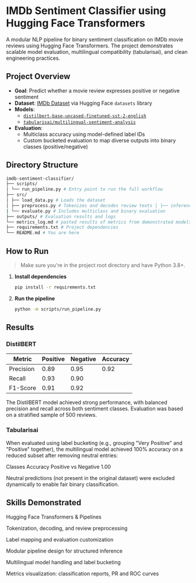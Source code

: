 # IMDb Sentiment Classifier using Hugging Face Transformers

A modular NLP pipeline for binary sentiment classification on IMDb movie reviews using Hugging Face Transformers. The project demonstrates scalable model evaluation, multilingual compatibility (tabularisai), and clean engineering practices.

## Project Overview
- **Goal**: Predict whether a movie review expresses positive or negative sentiment
- **Dataset**: [IMDb Dataset](https://huggingface.co/datasets/imdb) via Hugging Face `datasets` library
- **Models**: 
  - [`distilbert-base-uncased-finetuned-sst-2-english`](https://huggingface.co/distilbert/distilbert-base-uncased-finetuned-sst-2-english)
  - [`tabularisai/multilingual-sentiment-analysis`](https://huggingface.co/tabularisai/multilingual-sentiment-analysis)
- **Evaluation**:
  - Multiclass accuracy using model-defined label IDs
  - Custom bucketed evaluation to map diverse outputs into binary classes (positive/negative)

## Directory Structure
```bash
imdb-sentiment-classifier/ 
├── scripts/ 
│ └── run_pipeline.py # Entry point to run the full workflow 
├── src/ 
│ ├── load_data.py # Loads the dataset 
│ ├── preprocess.py # Tokenizes and decodes review texts │ ├── inference.py # Performs inference with chosen model
| └── evaluate.py # Includes multiclass and binary evaluation 
├── outputs/ # Evaluation results and logs 
└── metrics_log.md # pasted results of metrics from demonstrated models 
├── requirements.txt # Project dependencies 
└── README.md # You are here
```

## How to Run

> Make sure you're in the project root directory and have Python 3.8+.

1. **Install dependencies**
   ```bash
   pip install -r requirements.txt
   ```
2. **Run the pipeline**
    ```bash
    python -m scripts/run_pipeline.py
    ```
## Results

### DistilBERT

| Metric     | Positive | Negative | Accuracy |
|------------|----------|----------|----------|
| Precision  | 0.89     | 0.95     | 0.92     |
| Recall     | 0.93     | 0.90     |          |
| F1-Score   | 0.91     | 0.92     |          |

The DistilBERT model achieved strong performance, with balanced precision and recall across both sentiment classes. Evaluation was based on a stratified sample of 500 reviews.

### Tabularisai

When evaluated using label bucketing (e.g., grouping "Very Positive" and "Positive" together), the multilingual model achieved 100% accuracy on a reduced subset after removing neutral entries:

Classes	Accuracy
Positive vs Negative	1.00

Neutral predictions (not present in the original dataset) were excluded dynamically to enable fair binary classification.

## Skills Demonstrated

Hugging Face Transformers & Pipelines

Tokenization, decoding, and review preprocessing

Label mapping and evaluation customization

Modular pipeline design for structured inference

Multilingual model handling and label bucketing

Metrics visualization: classification reports, PR and ROC curves
